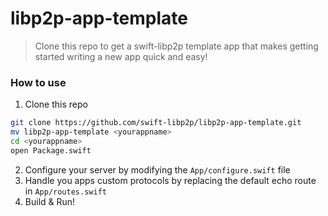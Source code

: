 # libp2p-app-template

> Clone this repo to get a swift-libp2p template app that makes getting started writing a new app quick and easy!

### How to use
1. Clone this repo
``` bash
git clone https://github.com/swift-libp2p/libp2p-app-template.git
mv libp2p-app-template <yourappname>
cd <yourappname>
open Package.swift
```
2. Configure your server by modifying the ```App/configure.swift``` file
3. Handle you apps custom protocols by replacing the default echo route in ```App/routes.swift```
4. Build & Run!

